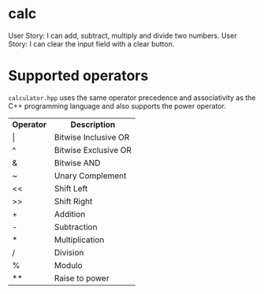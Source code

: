 # calc
User Story: I can add, subtract, multiply and divide two numbers.
User Story: I can clear the input field with a clear button.

# Supported operators

```calculator.hpp``` uses the same operator precedence and associativity
as the C++ programming language and also supports the power operator.

<table>
  <tr align="center">
    <td><b>Operator</b></td>
    <td><b>Description</b></td>
  </tr>
  <tr align="left">
    <td>|</td>
    <td>Bitwise Inclusive OR</td>
  </tr>
  <tr align="left">
    <td>^</td>
    <td>Bitwise Exclusive OR</td>
  </tr>
  <tr align="left">
    <td>&</td>
    <td>Bitwise AND</td>
  </tr>
  <tr align="left">
    <td>~</td>
    <td>Unary Complement </td>
  </tr>
  <tr align="left">
    <td>&lt;&lt;</td>
    <td>Shift Left</td>
  </tr>
  <tr align="left">
    <td>&gt;&gt;</td>
    <td>Shift Right</td>
  </tr>
  <tr align="left">
    <td>+</td>
    <td>Addition</td>
  </tr>
  <tr align="left">
    <td>-</td>
    <td>Subtraction</td>
  </tr>
  <tr align="left">
    <td>*</td>
    <td>Multiplication</td>
  </tr>
  <tr align="left">
    <td>/</td>
    <td>Division</td>
  </tr>
  <tr align="left">
    <td>%</td>
    <td>Modulo</td>
  </tr>
  <tr align="left">
    <td>**</td>
    <td>Raise to power</td>
  </tr>
</table>

